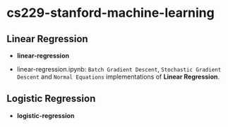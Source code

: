 # cs229-stanford-machine-learning

## Linear Regression

* **linear-regression** <br>
 - linear-regression.ipynb: `Batch Gradient Descent`, `Stochastic Gradient Descent` and `Normal Equations` implementations of **Linear Regression**.
  
## Logistic Regression
* **logistic-regression** <br>
